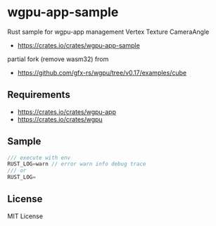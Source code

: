 wgpu-app-sample
===============

Rust sample for wgpu-app management Vertex Texture CameraAngle

- [ https://crates.io/crates/wgpu-app-sample ]( https://crates.io/crates/wgpu-app-sample )


partial fork (remove wasm32) from

- [ https://github.com/gfx-rs/wgpu/tree/v0.17/examples/cube ]( https://github.com/gfx-rs/wgpu/tree/v0.17/examples/cube )


Requirements
------------

- [ https://crates.io/crates/wgpu-app ]( https://crates.io/crates/wgpu-app )
- [ https://crates.io/crates/wgpu ]( https://crates.io/crates/wgpu )


Sample
------

```rust
/// execute with env
RUST_LOG=warn // error warn info debug trace
/// or
RUST_LOG=
```


License
-------

MIT License
